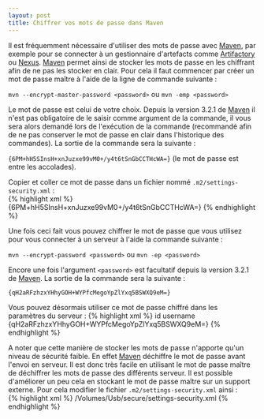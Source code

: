 ```yaml
---
layout: post
title: Chiffrer vos mots de passe dans Maven
---
```


Il est fréquemment nécessaire d'utiliser des mots de passe avec [Maven], par exemple pour se connecter à un gestionnaire d'artefacts comme [Artifactory] ou [Nexus].
[Maven] permet ainsi de stocker les mots de passe en les chiffrant afin de ne pas les stocker en clair.
Pour cela il faut commencer par créer un mot de passe maître à l'aide de la ligne de commande suivante :

`mvn --encrypt-master-password <password>` ou `mvn -emp <password>`  

Le mot de passe est celui de votre choix. Depuis la version 3.2.1 de [Maven] il n'est pas obligatoire de le saisir comme argument de la commande, il vous sera alors demandé lors de l'exécution de la commande (recommandé afin de ne pas conserver le mot de passe en clair dans l'historique des commandes).
La sortie de la commande sera la suivante :

`{6PM+hH5SInsH+xnJuzxe99vM0+/y4t6tSnGbCCTHcWA=}` (le mot de passe est entre les accolades).

Copier et coller ce mot de passe dans un fichier nommé `.m2/settings-security.xml` :  
{% highlight xml %}
<settingsSecurity>
	<master>{6PM+hH5SInsH+xnJuzxe99vM0+/y4t6tSnGbCCTHcWA=}</master>
</settingsSecurity>
{% endhighlight %}

Une fois ceci fait vous pouvez chiffrer le mot de passe que vous utilisez pour vous connecter à un serveur à l'aide la commande suivante :

`mvn --encrypt-password <password>` ou `mvn -ep <password>`  

Encore une fois l'argument `<password>` est facultatif depuis la version 3.2.1 de [Maven].
La sortie de la commande sera la suivante :

`{qH2aRFzhzxYHhyGOH+WYPfcMegoYpZlYxq5BSWXQ9eM=}`  

Vous pouvez désormais utiliser ce mot de passe chiffré dans les paramètres du serveur :
{% highlight xml %}
<settings>
	<servers>
		<server>
			<id>id</id>
			<username>username</username>
			<password>{qH2aRFzhzxYHhyGOH+WYPfcMegoYpZlYxq5BSWXQ9eM=}</password>
		</server>
	</servers>
</settings>
{% endhighlight %}

A noter que cette manière de stocker les mots de passe n'apporte qu'un niveau de sécurité faible. En effet [Maven] déchiffre le mot de passe avant l'envoi en serveur. Il est donc très facile en utilisant le mot de passe maître de déchiffrer les mots de passe des différents serveur.
Il est possible d'améliorer un peu cela en stockant le mot de passe maître sur un support externe.
Pour cela modifier le fichier `.m2/settings-security.xml` ainsi :  
{% highlight xml %}
<settingsSecurity>
	<relocation>/Volumes/Usb/secure/settings-security.xml</relocation>
</settingsSecurity>
{% endhighlight %}

[Maven]: http://maven.apache.org
[Artifactory]: http://www.jfrog.com/home/v_artifactory_opensource_overview
[Nexus]: http://www.sonatype.org/nexus/
